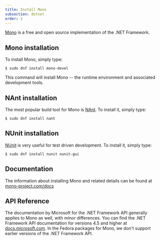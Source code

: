 ```yaml
---
title: Install Mono
subsection: dotnet
order: 2
---
```


[Mono](http://www.mono-project.com/) is a free and open source implementation of the .NET Framework.

## Mono installation

To install Mono, simply type:

```
$ sudo dnf install mono-devel
```

This command will install Mono -- the runtime environment and associated development tools.


## NAnt installation

The most popular build tool for Mono is [NAnt](http://nant.sourceforge.net/). To install it, simply type:

```
$ sudo dnf install nant
```

## NUnit installation

[NUnit](http://nunit.org/) is very useful for test driven development. To install it, simply type:

```
$ sudo dnf install nunit nunit-gui
```

## Documentation

The information about installing Mono and related details can be found at [mono-project.com/docs](http://www.mono-project.com/docs)

## API Reference

The documentation by Microsoft for the .NET Framework API generally applies to Mono as well, with minor differences.
You can find the .NET Framework API documentation for versions 4.5 and higher at [docs.microsoft.com](https://docs.microsoft.com/en-us/dotnet/api/index?view=netframework-4.5).
In the Fedora packages for Mono, we don't support earlier versions of the .NET Framework API.
